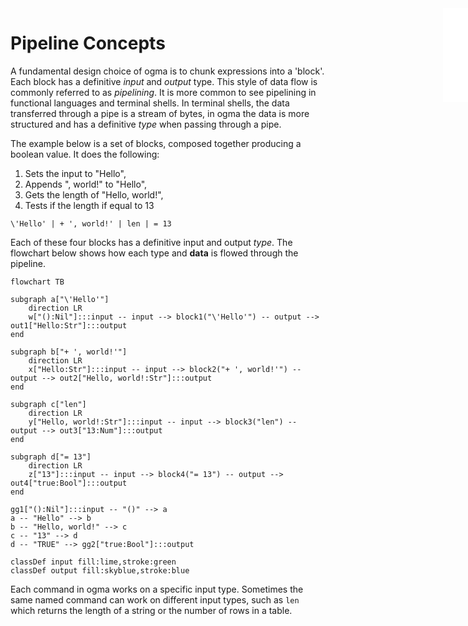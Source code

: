 <iframe src="/.ibox.html?raw=true" style="border:none; position:fixed; width:40px; right:0; z-index=999;"></iframe>

# Pipeline Concepts

A fundamental design choice of ogma is to chunk expressions into a 'block'. Each block has a
definitive _input_ and _output_ type. This style of data flow is commonly referred to as
_pipelining_. It is more common to see pipelining in functional languages and terminal shells.
In terminal shells, the data transferred through a pipe is a stream of bytes, in ogma the data is
more structured and has a definitive _type_ when passing through a pipe.

The example below is a set of blocks, composed together producing a boolean value.
It does the following:
1. Sets the input to "Hello",
2. Appends ", world!" to "Hello",
3. Gets the length of "Hello, world!",
4. Tests if the length if equal to 13

```plaintext
\'Hello' | + ', world!' | len | = 13
```

Each of these four blocks has a definitive input and output _type_. The flowchart below shows how
each type and **data** is flowed through the pipeline.

```mermaid
flowchart TB

subgraph a["\'Hello'"]
    direction LR
    w["():Nil"]:::input -- input --> block1("\'Hello'") -- output --> out1["Hello:Str"]:::output
end

subgraph b["+ ', world!'"]
    direction LR
    x["Hello:Str"]:::input -- input --> block2("+ ', world!'") -- output --> out2["Hello, world!:Str"]:::output
end

subgraph c["len"]
    direction LR
    y["Hello, world!:Str"]:::input -- input --> block3("len") -- output --> out3["13:Num"]:::output
end

subgraph d["= 13"]
    direction LR
    z["13"]:::input -- input --> block4("= 13") -- output --> out4["true:Bool"]:::output
end

gg1["():Nil"]:::input -- "()" --> a 
a -- "Hello" --> b
b -- "Hello, world!" --> c
c -- "13" --> d
d -- "TRUE" --> gg2["true:Bool"]:::output

classDef input fill:lime,stroke:green
classDef output fill:skyblue,stroke:blue
```

Each command in ogma works on a specific input type. Sometimes the same named command can work on
different input types, such as `len` which returns the length of a string or the number of rows in
a table.
